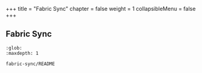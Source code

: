 +++
title = "Fabric Sync"
chapter = false
weight = 1
collapsibleMenu = false
+++

## Fabric Sync

```{toctree}
:glob:
:maxdepth: 1

fabric-sync/README
```
